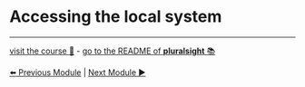 Accessing the local system
==========================

***
[visit the course :rocket:](http://www.pluralsight.com/courses/node-intro) - [go to the README of **pluralsight** :books:](../README.md)

[:arrow_left: Previous Module](local_system.md) | [Next Module :arrow_forward:](interacting_web.md)
